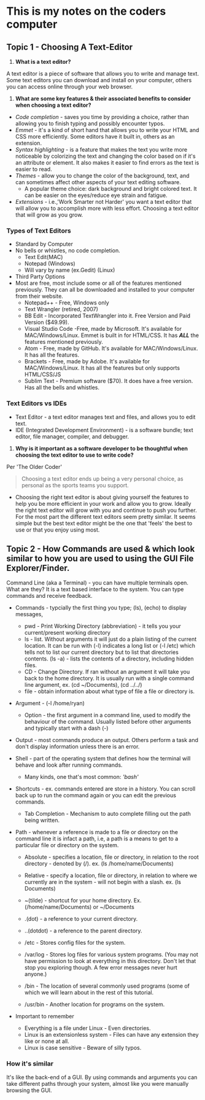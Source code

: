 # This is my notes on the coders computer

## Topic 1 - Choosing A Text-Editor

1. **What is a text editor?**

A text editor is a piece of software that allows you to write and manage text. Some text editors you can download and install on your computer, others you can access online through your web browser.

1. **What are some key features & their associated benefits to consider when choosing a text editor?**

* *Code completion* - saves you time by providing a choice, rather than allowing you to finish typing and possibly encounter typos.
* *Emmet* - it's a kind of short hand that allows you to write your HTML and CSS more efficiently. Some editors have it built in, others as an extension.
* *Syntax highlighting* - is a feature that makes the text you write more noticeable by colorizing the text and changing the color based on if it's an attribute or element. It also makes it easier to find errors as the text is easier to read. 
* *Themes* - allow you to change the color of the background, text, and can sometimes affect other aspects of your text editing software.
   * A popular theme choice: dark background and bright colored text. It can be easier on the eyes/reduce eye strain and fatigue.
* *Extensions* - i.e.,'Work Smarter not Harder' you want a text editor that will allow you to accomplish more with less effort. Choosing a text editor that will grow as you grow.

### Types of Text Editors

* Standard by Computer 
* No bells or whistles, no code completion.
   * Text Edit(MAC)
   * Notepad (Windows)
   * Will vary by name (ex.Gedit) (Linux)
* Third Party Options
* Most are free, most include some or all of the features mentioned previously. They can all be downloaded and installed to your computer from their website.
   * Notepad++ - Free, Windows only
   * Text Wrangler (retired, 2007)
   * BB Edit - Incorporated TextWrangler into it. Free Version and Paid Version ($49.99).
   * Visual Studio Code -Free, made by Microsoft. It's available for MAC/Windows/Linux. Emmet is built in for HTML/CSS. It has ***ALL*** the features mentioned previously.
   * Atom - Free, made by GitHub. It's available for MAC/Windows/Linux. It has all the features.
   * Brackets - Free, made by Adobe. It's available for MAC/Windows/Linux. It has all the features but only supports HTML/CSS/JS
   * Sublim Text - Premium software ($70). It does have a free version. Has all the bells and whistles.

### Text Editors vs IDEs

* Text Editor - a text editor manages text and files, and allows you to edit text.
* IDE (Integrated Development Environment) - is a software bundle; text editor, file manager, compiler, and debugger.

1. **Why is it important as a software developer to be thoughtful when choosing the text editor to use to write code?**

Per 'The Older Coder'

> Choosing a text editor ends up being a very personal choice, as personal as the sports teams you support.

* Choosing the right text editor is about giving yourself the features to help you be more efficient in your work and allow you to grow. Ideally the right text editor will grow with you and continue to push you further. For the most part the different text editors seem pretty similar. It seems simple but the best text editor might be the one that 'feels' the best to use or that you enjoy using most.

## Topic 2 - How Commands are used & which look similar to how you are used to using the GUI File Explorer/Finder.

Command Line (aka a Terminal) - you can have multiple terminals open.
What are they? It is a text based interface to the system. You can type commands and receive feedback.

* Commands - typcially the first thing you type; (ls), (echo) to display messages, 
  * pwd - Print Working Directory (abbreviation) - it tells you your current/present working directory
  * ls - list. Without arguments it will just do a plain listing of the current location. It can be run with (-l) indicates a long list or (-l /etc) which tells not to list our current directory but to list that directories contents. (ls -a) - lists the contents of a directory, including hidden files.
  * CD - Change Directory. If ran without an argument it will take you back to the home directory. It is usually run with a single command line argument, ex. (cd ~/Documents), (cd ../../)
  * file - obtain information about what type of file a file or directory is.
  
* Argument - (-l /home/ryan)
  * Option - the first argument in a command line, used to modify the behaviour of the command. Usually listed before other arguments and typically start with a dash (-)  
  
* Output - most commands produce an output. Others perform a task and don't display information unless there is an error.

* Shell - part of the operating system that defines how the terminal will behave and look after running commands. 
  * Many kinds, one that's most common: *'bash'* 
  
* Shortcuts - ex. commands entered are store in a history. You can scroll back up to run the command again or you can edit the previous commands.
  * Tab Completion - Mechanism to auto complete filling out the path being written.

* Path - whenever a reference is made to a file or directory on the command line it is infact a path, i.e, a path is a means to get to a particular file or directory on the system.

  * Absolute - specifies a location, file or directory, in relation to the root directory - denoted by (/). ex. (ls /home/name/Documents)
  * Relative - specify a location, file or directory, in relation to where we currently are in the system - will not begin with a slash. ex. (ls Documents)
  
  * ~(tilde) - shortcut for your home directory. Ex. (/home/name/Documents) or ~/Documents
  * .(dot) - a reference to your current directory. 
  * ..(dotdot) - a reference to the parent directory.
  
  * /etc - Stores config files for the system.
  * /var/log - Stores log files for various system programs. (You may not have permission to look at everything in this directory. Don't let that stop you exploring though. A few error messages never hurt anyone.)
  * /bin - The location of several commonly used programs (some of which we will learn about in the rest of this tutorial.
  * /usr/bin - Another location for programs on the system.
  
* Important to remember
  * Everything is a file under Linux - Even directories.
  * Linux is an extensionless system - Files can have any extension they like or none at all.
  * Linux is case sensitive - Beware of silly typos.

### How it's similar
It's like the back-end of a GUI. By using commands and arguments you can take different paths through your system, almost like you were manually browsing the GUI.



